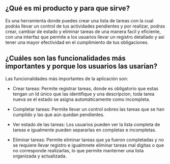 ## ¿Qué es mi producto y para que sirve?
Es una herramienta donde puedes crear una lista de tareas con la cual podrás llevar un control de tus actividades
pendientes y por realizar, podras crear, cambiar de estado y eliminar tareas de una manera facil y eficiente, con 
una interfaz que permite a los usuarios llevar un registro detallado y asi tener una mayor efectividad en el 
cumplimiento de tus obligaciones.

## ¿Cuáles son las funcionalidades más importantes y porque los usuarios las usarían?
Las funcionalidades más importantes de la aplicación son:

- Crear tareas: Permite registrar tareas, donde es obligatorio que estas tengan un Id único que las identifique y una descripcion, toda tarea nueva se el estado se asigna automáticamente como incompleta.

- Completar tareas: Permite llevar un control sobres las tareas que se han cumplido y las que aún quedan pendientes.

- Ver estado de las tareas: Los usuarios pueden ver la lista completa de tareas e igualmente pueden separarlas en completas e incompletas.

- Eliminar tareas: Permite eliminar tareas que ya fueron completadas y no se requiere llevar registro e igualmnete eliminar tareas mal digitas o que no corresponde realizarlas, lo que permite manterner una lista organizada y actualizada. 

